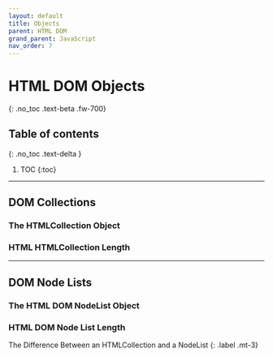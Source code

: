 ```yaml
---
layout: default
title: Objects
parent: HTML DOM
grand_parent: JavaScript
nav_order: 7
---
```


# HTML DOM Objects
{: .no_toc .text-beta .fw-700}

## Table of contents
{: .no_toc .text-delta }

1. TOC
{:toc}

---

## DOM Collections

### The HTMLCollection Object

### HTML HTMLCollection Length

---

## DOM Node Lists

### The HTML DOM NodeList Object

### HTML DOM Node List Length

The Difference Between an HTMLCollection and a NodeList
{: .label .mt-3}

